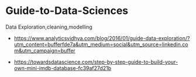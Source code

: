 # Guide-to-Data-Sciences
Data Exploration,cleaning,modelling
* https://www.analyticsvidhya.com/blog/2016/01/guide-data-exploration/?utm_content=bufferfde7a&utm_medium=social&utm_source=linkedin.com&utm_campaign=buffer

* https://towardsdatascience.com/step-by-step-guide-to-build-your-own-mini-imdb-database-fc39af27d21b
